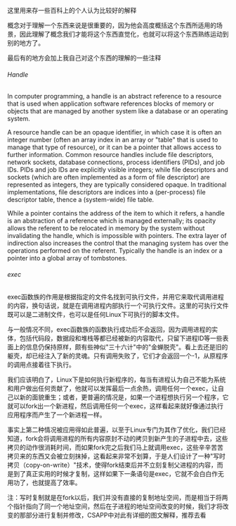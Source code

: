 这里用来存一些百科上的个人认为比较好的解释

概念对于理解一个东西来说是很重要的，因为他会高度概括这个东西所适用的场景，因此理解了概念我们才能将这个东西直觉化，也就可以将这个东西熟练运动到别的地方了。

最后有的地方会加上我自己对这个东西的理解的一些注释

###### Handle

In computer programming, a handle is an abstract reference to a resource that is used when application software references blocks of memory or objects that are managed by another system like a database or an operating system.

A resource handle can be an opaque identifier, in which case it is often an integer number (often an array index in an array or "table" that is used to manage that type of resource), or it can be a pointer that allows access to further information. Common resource handles include file descriptors, network sockets, database connections, process identifiers (PIDs), and job IDs. PIDs and job IDs are explicitly visible integers; while file descriptors and sockets (which are often implemented as a form of file descriptor) are represented as integers, they are typically considered opaque. In traditional implementations, file descriptors are indices into a (per-process) file descriptor table, thence a (system-wide) file table.

While a pointer contains the address of the item to which it refers, a handle is an abstraction of a reference which is managed externally; its opacity allows the referent to be relocated in memory by the system without invalidating the handle, which is impossible with pointers. The extra layer of indirection also increases the control that the managing system has over the operations performed on the referent. Typically the handle is an index or a pointer into a global array of tombstones.

###### exec

exec函数族的作用是根据指定的文件名找到可执行文件，并用它来取代调用进程的内容，换句话说，就是在调用进程内部执行一个可执行文件。这里的可执行文件既可以是二进制文件，也可以是任何Linux下可执行的脚本文件。

与一般情况不同，exec函数族的函数执行成功后不会返回，因为调用进程的实体，包括代码段，数据段和堆栈等都已经被新的内容取代，只留下进程ID等一些表面上的信息仍保持原样，颇有些神似"三十六计"中的"金蝉脱壳"。看上去还是旧的躯壳，却已经注入了新的灵魂。只有调用失败了，它们才会返回一个-1，从原程序的调用点接着往下执行。

我们应该明白了，Linux下是如何执行新程序的，每当有进程认为自己不能为系统和用户做出任何贡献了，他就可以发挥最后一点余热，调用任何一个exec，让自己以新的面貌重生；或者，更普遍的情况是，如果一个进程想执行另一个程序，它就可以fork出一个新进程，然后调用任何一个exec，这样看起来就好像通过执行应用程序而产生了一个新进程一样。

事实上第二种情况被应用得如此普遍，以至于Linux专门为其作了优化，我们已经知道，fork会将调用进程的所有内容原封不动的拷贝到新产生的子进程中去，这些拷贝的动作很消耗时间，而如果fork完之后我们马上就调用exec，这些辛辛苦苦拷贝来的东西又会被立刻抹掉，这看起来非常不划算，于是人们设计了一种"写时拷贝（copy-on-write）"技术，使得fork结束后并不立刻复制父进程的内容，而是到了真正实用的时候才复制，这样如果下一条语句是exec，它就不会白白作无用功了，也就提高了效率。

注：写时复制就是在fork以后，我们并没有直接的复制地址空间，而是相当于将两个指针指向了同一个地址空间，然后在子进程的地址空间改变的时候，我们才将改变的那部分进行复制并修改，CSAPP中对此有详细的图文解释，推荐去看